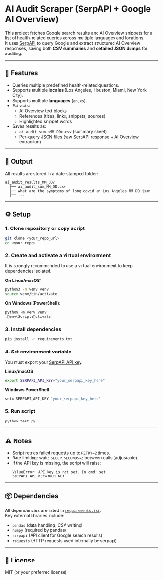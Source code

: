 # AI Audit Scraper (SerpAPI + Google AI Overview)

This project fetches Google search results and AI Overview snippets for a list of health-related queries across multiple languages and locations.  
It uses [SerpAPI](https://serpapi.com/) to query Google and extract structured AI Overview responses, saving both **CSV summaries** and **detailed JSON dumps** for auditing.

---

## 🚀 Features
- Queries multiple predefined health-related questions.
- Supports multiple **locales** (Los Angeles, Houston, Miami, New York City).
- Supports multiple **languages** (`en`, `es`).
- Extracts:
  - AI Overview text blocks
  - References (titles, links, snippets, sources)
  - Highlighted snippet words
- Saves results as:
  - `ai_audit_sum_<MM_DD>.csv` (summary sheet)
  - Per-query JSON files (raw SerpAPI response + AI Overview extraction)

---

## 📂 Output
All results are stored in a date-stamped folder:
```
ai_audit_results_MM_DD/
  ├── ai_audit_sum_MM_DD.csv
  ├── what_are_the_symptoms_of_long_covid_en_Los_Angeles_MM_DD.json
  ├── ...
```

---

## ⚙️ Setup

### 1. Clone repository or copy script
```bash
git clone <your_repo_url>
cd <your_repo>
```

### 2. Create and activate a virtual environment
It is strongly recommended to use a virtual environment to keep dependencies isolated.

**On Linux/macOS:**
```bash
python3 -m venv venv
source venv/bin/activate
```

**On Windows (PowerShell):**
```powershell
python -m venv venv
.env\Scriptsctivate
```

### 3. Install dependencies
```bash
pip install -r requirements.txt
```

### 4. Set environment variable
You must export your [SerpAPI API key](https://serpapi.com/manage-api-key):

**Linux/macOS**
```bash
export SERPAPI_API_KEY="your_serpapi_key_here"
```

**Windows PowerShell**
```powershell
setx SERPAPI_API_KEY "your_serpapi_key_here"
```

### 5. Run script
```bash
python test.py
```

---

## ⚠️ Notes
- Script retries failed requests up to `RETRY=2` times.
- Rate limiting: waits `SLEEP_SECONDS=2` between calls (adjustable).
- If the API key is missing, the script will raise:
  ```
  ValueError: API key is not set. In cmd: set SERPAPI_API_KEY=YOUR_KEY
  ```

---

## 📦 Dependencies
All dependencies are listed in [`requirements.txt`](./requirements.txt).  
Key external libraries include:
- `pandas` (data handling, CSV writing)
- `numpy` (required by pandas)
- `serpapi` (API client for Google search results)
- `requests` (HTTP requests used internally by serpapi)

---

## 📜 License
MIT (or your preferred license)
